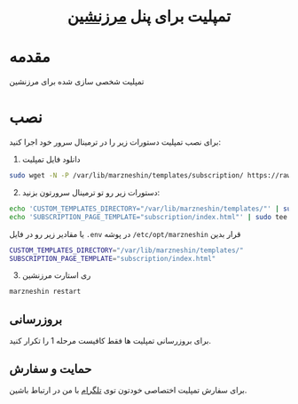 <h1 align="center"/>تمپلیت برای پنل  <a href="https://github.com/marzneshin/marzneshin">مرزنشین</a></h1>

# مقدمه
 تمپلیت شخصی سازی شده برای مرزنشین


# نصب
برای نصب تمپلیت دستورات زیر را در ترمینال سرور خود اجرا کنید:
1. دانلود فایل تمپلیت
```sh
sudo wget -N -P /var/lib/marzneshin/templates/subscription/ https://raw.githubusercontent.com/MatinDehghanian/marzneshin-template-5/master/subscription/index.html
```
2. دستورات زیر رو تو ترمینال سرورتون بزنید:
```sh
echo 'CUSTOM_TEMPLATES_DIRECTORY="/var/lib/marzneshin/templates/"' | sudo tee -a /etc/opt/marzneshin/.env
echo 'SUBSCRIPTION_PAGE_TEMPLATE="subscription/index.html"' | sudo tee -a /etc/opt/marzneshin/.env
```
یا مقادیر زیر رو در فایل `.env` در پوشه `/etc/opt/marzneshin` قرار بدین
```sh
CUSTOM_TEMPLATES_DIRECTORY="/var/lib/marzneshin/templates/"
SUBSCRIPTION_PAGE_TEMPLATE="subscription/index.html"
```

3. ری استارت مرزنشین
```sh
marzneshin restart
```

## بروزرسانی
برای بروزرسانی تمپلیت ها فقط کافیست مرحله 1 را تکرار کنید.



## حمایت و سفارش
برای سفارش تمپلیت اختصاصی خودتون توی <a href="https://t.me/Mqtin">تلگرام</a> با من در ارتباط باشین.
